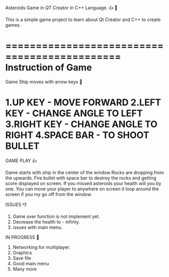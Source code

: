 Asteroids Game in QT Creator in C++ Language. 👍 💯 

This is a simple game project to learn about Qt Creator and C++ to create games.

=============================================
Instruction of Game 
============================================
Game Ship moves with arrow keys 🔢  

1.UP KEY - MOVE FORWARD 
2.LEFT KEY - CHANGE ANGLE TO LEFT
3.RIGHT KEY - CHANGE ANGLE TO RIGHT
4.SPACE BAR - TO SHOOT BULLET 
============================================

GAME PLAY 👍 

Game starts with ship in the center of the window Rocks are dropping from the upwards. 
Fire bullet with space bar to destroy the rocks and getting score displayed on screen.
If you missed asteroids your health will you by one. 
You can move your player to anywhere on screen it loop around the screen if you my go off from the window.


ISSUES 👎 

1. Game over function is not implement yet.
2. Decrease the health to - infinty.
3. issues with main menu.

IN PROGRESS 🎱 
1. Networking for multiplayer.
2. Graphics 
3. Save file
4. Good main menu 
5. Many more 

